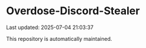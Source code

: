 # Overdose-Discord-Stealer

Last updated: 2025-07-04 21:03:37

This repository is automatically maintained.

